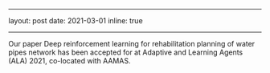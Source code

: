 
---
layout: post
date: 2021-03-01
inline: true

---
Our paper Deep reinforcement learning for rehabilitation planning of water pipes network has been accepted for at Adaptive and Learning Agents (ALA) 2021, co-located with AAMAS.
